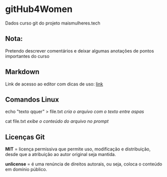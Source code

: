 # gitHub4Women
Dados curso git do projeto maismulheres.tech

## Nota:
Pretendo descrever comentários e deixar algumas anotações de pontos importantes do curso

## Markdown
Link de acesso ao editor com dicas de uso: [link](https://stackedit.io/) 

## Comandos Linux
echo "texto qquer" > file.txt *cria o arquivo com o texto entre aspas*

cat file.txt *exibe o conteúdo do arquivo no prompt*

## Licenças Git
**MIT** = licença permissiva que permite uso, modificação e distribuição, desde que a atribuição ao autor original seja mantida.

**unlicense** = é uma renúncia de direitos autorais, ou seja, coloca o conteúdo em domínio público.


